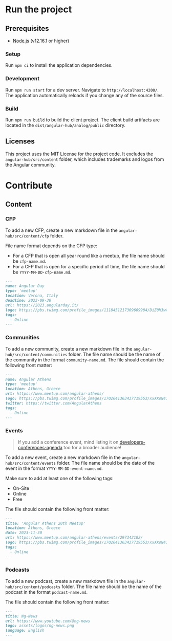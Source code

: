 # Run the project

## Prerequisites

- [Node.js](https://nodejs.org/en/) (v12.16.1 or higher)

### Setup

Run `npm ci` to install the application dependencies.

### Development

Run `npm run start` for a dev server. Navigate to `http://localhost:4200/`. The application automatically reloads if you change any of the source files.

### Build

Run `npm run build` to build the client project. The client build artifacts are located in the `dist/angular-hub/analog/public` directory.

## Licenses

This project uses the MIT License for the project code.
It excludes the `angular-hub/src/content` folder, which includes trademarks and logos from the Angular community.

# Contribute

## Content

### CFP

To add a new CFP, create a new markdown file in the `angular-hub/src/content/cfp` folder.

File name format depends on the CFP type:

- For a CFP that is open all year round like a meetup, the file name should be `cfp-name.md`.
- For a CFP that is open for a specific period of time, the file name should be `YYYY-MM-DD-cfp-name.md`.

```md
---
name: Angular Day
type: 'meetup'
location: Verona, Italy
deadline: 2023-09-30
url: https://2023.angularday.it/
logo: https://pbs.twimg.com/profile_images/1118451217309609984/DiZ0M3wW_400x400.png
tags:
  - Online
---
```

### Communities

To add a new community, create a new markdown file in the `angular-hub/src/content/communities` folder. The file name should be the name of the community in the format `community-name.md`. The file should contain the following front matter:

```md
---
name: Angular Athens
type: 'meetup'
location: Athens, Greece
url: https://www.meetup.com/angular-athens/
logo: https://pbs.twimg.com/profile_images/1702641363437719553/xxXXoN41_400x400.jpg
twitter: https://twitter.com/AngularAthens
tags:
  - Online
---
```

### Events

> If you add a conference event, mind listing it on [developers-conferences-agenda](https://github.com/scraly/developers-conferences-agenda) too for a broader audience!

To add a new event, create a new markdown file in the `angular-hub/src/content/events` folder.
The file name should be the date of the event in the format `YYYY-MM-DD-event-name.md`.

Make sure to add at least one of the following tags:

- On-Site
- Online
- Free

The file should contain the following front matter:

```md
---
title: 'Angular Athens 20th Meetup'
location: Athens, Greece
date: 2023-11-30
url: https://www.meetup.com/angular-athens/events/297342102/
logo: https://pbs.twimg.com/profile_images/1702641363437719553/xxXXoN41_400x400.jpg
tags:
  - Online
---
```

### Podcasts

To add a new podcast, create a new markdown file in the `angular-hub/src/content/podcasts` folder. The file name should be the name of the podcast in the format `podcast-name.md`.

The file should contain the following front matter:

```md
---
title: Ng-News
url: https://www.youtube.com/@ng-news
logo: assets/logos/ng-news.png
language: English
---
```
